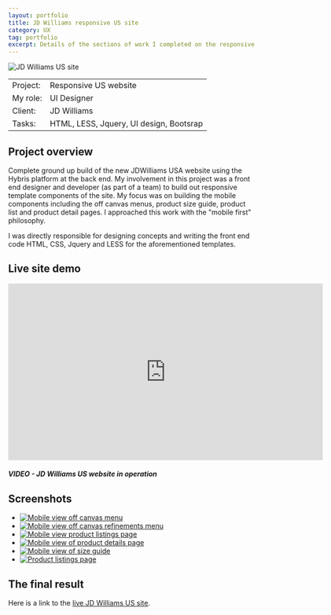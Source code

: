 ```yaml
---
layout: portfolio
title: JD Williams responsive US site
category: UX
tag: portfolio
excerpt: Details of the sections of work I completed on the responsive US JDWilliams website 
--- 
```

<div class="featured"><img src="/img/various/jdw-us-hero.jpg" alt="JD Williams US site"></div>

<table class="overview cols">
  <tr>
    <td>Project:</td>
    <td>Responsive US website</td>  
  </tr>  
    <tr>
    <td>My role:</td>
    <td>UI Designer</td>
  </tr> 
  <tr>
    <td>Client:</td>
    <td>JD Williams</td>  
  </tr> 
  <tr>
    <td>Tasks:</td>
    <td>HTML, LESS, Jquery, UI design, Bootsrap</td>
  </tr> 
</table>


## Project overview

Complete ground up build of the new JDWilliams USA website using the Hybris platform at the back end. My involvement in this project was a front end designer and developer (as part of a team) to build out responsive template components of the site.  My focus was on building the mobile components including the off canvas menus, product size guide, product list and product detail pages.  I approached this work with the "mobile first" philosophy. 

I was directly responsible for designing concepts and writing the front end code HTML, CSS, Jquery and LESS for the aforementioned templates.  
 

## Live site demo

<iframe width="640" height="360" src="https://www.youtube.com/embed/8S3tmYrMsmY" frameborder="0" allowfullscreen></iframe>

##### VIDEO - JD Williams US website in operation


## Screenshots

<ul id="visual-designs">
  <li>
    <a href="#slide1"><img src="/img/us/jd-us1.jpg" alt="Mobile view off canvas menu"></a>
  </li>
  <li>   
    <a href="#slide2"><img src="/img/us/jd-us2.gif" alt="Mobile view off canvas refinements menu"></a>
  </li>
  <li>
    <a href="#slide3"><img src="/img/us/jd-us3.jpg" alt="Mobile view product listings page"></a>
  </li>
  <li>
    <a href="#slide4"><img src="/img/us/jd-us4.gif" alt="Mobile view of product details page"></a>
  </li>
  <li>
    <a href="#slide5"><img src="/img/us/jd-us4.jpg" alt="Mobile view of size guide"></a>
  </li>
  <li>
    <a href="#slide6"><img src="/img/us/jd-us6.jpg" alt="Product listings page"></a>
  </li>
</ul>

## The final result 

Here is a link to the <a href="http://www.jdwilliams.com">live JD Williams US site</a>. 






